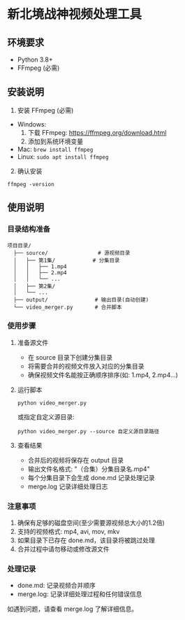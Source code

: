 # 新北境战神视频处理工具

## 环境要求
- Python 3.8+
- FFmpeg (必需)

## 安装说明

1. 安装 FFmpeg (必需)
- Windows: 
  1. 下载 FFmpeg: https://ffmpeg.org/download.html
  2. 添加到系统环境变量
- Mac: `brew install ffmpeg`
- Linux: `sudo apt install ffmpeg`

2. 确认安装
```
ffmpeg -version
```

## 使用说明

### 目录结构准备
```
项目目录/
  ├── source/                # 源视频目录
  │   ├── 第1集/            # 分集目录
  │   │   ├── 1.mp4
  │   │   ├── 2.mp4
  │   │   └── ...
  │   ├── 第2集/
  │   └── ...
  ├── output/               # 输出目录(自动创建)
  └── video_merger.py       # 合并脚本
```

### 使用步骤

1. 准备源文件
   - 在 source 目录下创建分集目录
   - 将需要合并的视频文件放入对应的分集目录
   - 确保视频文件名能按正确顺序排序(如: 1.mp4, 2.mp4...)

2. 运行脚本
   ```
   python video_merger.py
   ```
   或指定自定义源目录:
   ```
   python video_merger.py --source 自定义源目录路径
   ```

3. 查看结果
   - 合并后的视频将保存在 output 目录
   - 输出文件名格式: "（合集）分集目录名.mp4"
   - 每个分集目录下会生成 done.md 记录处理记录
   - merge.log 记录详细处理日志

### 注意事项

1. 确保有足够的磁盘空间(至少需要源视频总大小的1.2倍)
2. 支持的视频格式: mp4, avi, mov, mkv
3. 如果目录下已存在 done.md，该目录将被跳过处理
4. 合并过程中请勿移动或修改源文件

### 处理记录

- done.md: 记录视频合并顺序
- merge.log: 记录详细处理过程和任何错误信息

如遇到问题，请查看 merge.log 了解详细信息。